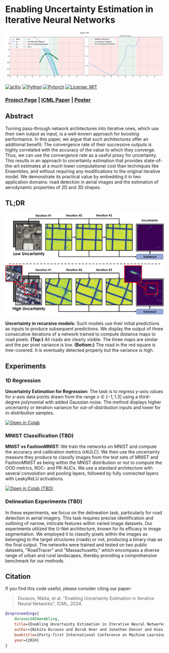 # Enabling Uncertainty Estimation in Iterative Neural Networks

![Project Page](./src/teaser.gif)

[![arXiv](https://img.shields.io/badge/cs.CV-arXiv%3A2403.16732-blue?logo=arxiv&color=red)](https://arxiv.org/abs/2403.16732)
[![Python](https://img.shields.io/badge/Python-3.10-blue?logo=python&color=blue)](https://www.python.org/downloads/release/python-31014/)
[![Pytorch](https://img.shields.io/badge/Pytorch-2.2.1-blue?logo=pytorch&color=blue)](https://pytorch.org/)
[![License: MIT](https://img.shields.io/badge/License-MIT-yellow)](https://github.com/cvlab-epfl/iter_unc/blob/main/LICENSE)

### [Project Page](https://www.norange.io/projects/unc_iter/) | [ICML Paper]() | [Poster](https://icml.cc/virtual/2024/poster/34213)



## Abstract

Turning pass-through network architectures into iterative ones, which use their own output as input, is a well-known approach for boosting performance. In this paper, we argue that such architectures offer an additional benefit: The convergence rate of their successive outputs is highly correlated with the accuracy of the value to which they converge. Thus, we can use the convergence rate as a useful proxy for uncertainty. This results in an approach to uncertainty estimation that provides state-of-the-art estimates at a much lower computational cost than techniques like Ensembles, and without requiring any modifications to the original iterative model. We demonstrate its practical value by embedding it in two application domains: road detection in aerial images and the estimation of aerodynamic properties of 2D and 3D shapes. 

## TL;DR

![Project Page](./src/cover.png)

**Uncertainty in recursive models:** Such models use their initial predictions as inputs to produce subsequent predictions. We display the output of three consecutive iterations of a network trained to compute distance maps to road pixels. **(Top:)** All roads are clearly visible. The three maps are similar and the per pixel variance is low. **(Bottom:)** The road in the red square is tree-covered. It is eventually detected properly but the variance is high.

## Experiments

### 1D Regression 

**Uncertainty Estimation for Regression:** The task is to regress $y$-axis values for $x$-axis data points drawn from the range $x \in [-1, 1.3]$ using a third-degree polynomial with added Gaussian noise. The method displays higher uncertainty or iteration variance for out-of-distribution inputs and lower for in-distribution samples.

[![Open in Colab](https://colab.research.google.com/assets/colab-badge.svg)](https://colab.research.google.com/github/cvlab-epfl/iter_unc/blob/main/exps/notebooks/toy_regression.ipynb)

### MNIST Classification (TBD)

**MNIST vs FashionMNIST:** We train the networks on MNIST and compute the accuracy and calibration metrics (rAULC). We then use the uncertainty measure they produce to classify images from the test sets of MNIST and FashionMNIST as being within the MNIST distribution or not to compute the OOD metrics, ROC- and PR-AUCs. We use a standard architecture with several convolution and pooling layers, followed by fully connected layers with LeakyReLU activations.

[![Open in Colab (TBD)](https://colab.research.google.com/assets/colab-badge.svg)]()

### Delineation Experiments (TBD)

In these experiments, we focus on the delineation task, particularly for road detection in aerial imagery. This task requires precise identification and outlining of narrow, intricate features within varied image datasets. Our experiments utilized the U-Net architecture, known for its efficacy in image segmentation. We employed it to classify pixels within the images as belonging to the target structures (roads) or not, producing a binary map as the final output. The networks were trained and tested on two public datasets, "RoadTracer" and "Massachusetts," which encompass a diverse range of urban and rural landscapes, thereby providing a comprehensive benchmark for our methods.

## Citation

If you find this code useful, please consider citing our paper:

> Durasov, Nikita, et al. "Enabling Uncertainty Estimation in Iterative Neural Networks", ICML, 2024.

```bibtex
@inproceedings{
    durasov2024enabling,
    title={Enabling Uncertainty Estimation in Iterative Neural Networks},
    author={Nikita Durasov and Doruk Oner and Jonathan Donier and Hieu Le and Pascal Fua},
    booktitle={Forty-first International Conference on Machine Learning},
    year={2024}
}
``` 
